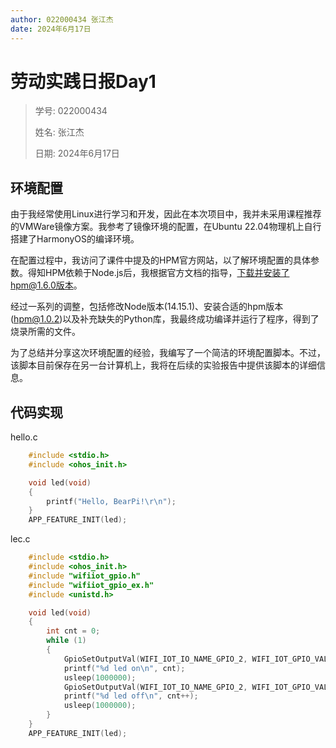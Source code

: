 ```yaml
---
author: 022000434 张江杰
date: 2024年6月17日
---
```


# 劳动实践日报Day1

> 学号: 022000434
> 
> 姓名: 张江杰
> 
> 日期: 2024年6月17日

## 环境配置

由于我经常使用Linux进行学习和开发，因此在本次项目中，我并未采用课程推荐的VMWare镜像方案。我参考了镜像环境的配置，在Ubuntu 22.04物理机上自行搭建了HarmonyOS的编译环境。

在配置过程中，我访问了课件中提及的HPM官方网站，以了解环境配置的具体参数。得知HPM依赖于Node.js后，我根据官方文档的指导，下载并安装了hpm@1.6.0版本。

经过一系列的调整，包括修改Node版本(14.15.1)、安装合适的hpm版本(hpm@1.0.2)以及补充缺失的Python库，我最终成功编译并运行了程序，得到了烧录所需的文件。

为了总结并分享这次环境配置的经验，我编写了一个简洁的环境配置脚本。不过，该脚本目前保存在另一台计算机上，我将在后续的实验报告中提供该脚本的详细信息。

## 代码实现

hello.c

```c
    #include <stdio.h>
    #include <ohos_init.h>

    void led(void)
    {
        printf("Hello, BearPi!\r\n");
    }
    APP_FEATURE_INIT(led);
```


lec.c

```c
    #include <stdio.h>
    #include <ohos_init.h>
    #include "wifiiot_gpio.h"
    #include "wifiiot_gpio_ex.h"
    #include <unistd.h>

    void led(void)
    {
        int cnt = 0;
        while (1)
        {
            GpioSetOutputVal(WIFI_IOT_IO_NAME_GPIO_2, WIFI_IOT_GPIO_VALUE1);
            printf("%d led on\n", cnt);
            usleep(1000000);
            GpioSetOutputVal(WIFI_IOT_IO_NAME_GPIO_2, WIFI_IOT_GPIO_VALUE0);
            printf("%d led off\n", cnt++);
            usleep(1000000);
        }
    }
    APP_FEATURE_INIT(led);
```